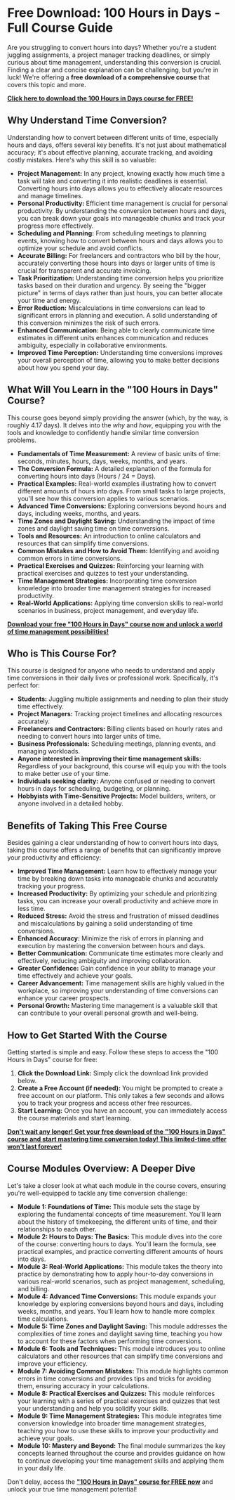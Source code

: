 # Free Download: 100 Hours in Days - Full Course Guide

Are you struggling to convert hours into days? Whether you're a student juggling assignments, a project manager tracking deadlines, or simply curious about time management, understanding this conversion is crucial. Finding a clear and concise explanation can be challenging, but you're in luck! We're offering a **free download of a comprehensive course** that covers this topic and more.

[**Click here to download the 100 Hours in Days course for FREE!**](https://udemywork.com/100hours-in-days)

## Why Understand Time Conversion?

Understanding how to convert between different units of time, especially hours and days, offers several key benefits. It's not just about mathematical accuracy; it's about effective planning, accurate tracking, and avoiding costly mistakes. Here's why this skill is so valuable:

*   **Project Management:** In any project, knowing exactly how much time a task will take and converting it into realistic deadlines is essential. Converting hours into days allows you to effectively allocate resources and manage timelines.
*   **Personal Productivity:** Efficient time management is crucial for personal productivity. By understanding the conversion between hours and days, you can break down your goals into manageable chunks and track your progress more effectively.
*   **Scheduling and Planning:** From scheduling meetings to planning events, knowing how to convert between hours and days allows you to optimize your schedule and avoid conflicts.
*   **Accurate Billing:** For freelancers and contractors who bill by the hour, accurately converting those hours into days or larger units of time is crucial for transparent and accurate invoicing.
*   **Task Prioritization:** Understanding time conversion helps you prioritize tasks based on their duration and urgency. By seeing the "bigger picture" in terms of days rather than just hours, you can better allocate your time and energy.
*   **Error Reduction:** Miscalculations in time conversions can lead to significant errors in planning and execution. A solid understanding of this conversion minimizes the risk of such errors.
*   **Enhanced Communication:** Being able to clearly communicate time estimates in different units enhances communication and reduces ambiguity, especially in collaborative environments.
*   **Improved Time Perception:** Understanding time conversions improves your overall perception of time, allowing you to make better decisions about how you spend your day.

## What Will You Learn in the "100 Hours in Days" Course?

This course goes beyond simply providing the answer (which, by the way, is roughly 4.17 days). It delves into the *why* and *how*, equipping you with the tools and knowledge to confidently handle similar time conversion problems.

*   **Fundamentals of Time Measurement:** A review of basic units of time: seconds, minutes, hours, days, weeks, months, and years.
*   **The Conversion Formula:** A detailed explanation of the formula for converting hours into days (Hours / 24 = Days).
*   **Practical Examples:** Real-world examples illustrating how to convert different amounts of hours into days. From small tasks to large projects, you'll see how this conversion applies to various scenarios.
*   **Advanced Time Conversions:** Exploring conversions beyond hours and days, including weeks, months, and years.
*   **Time Zones and Daylight Saving:** Understanding the impact of time zones and daylight saving time on time conversions.
*   **Tools and Resources:** An introduction to online calculators and resources that can simplify time conversions.
*   **Common Mistakes and How to Avoid Them:** Identifying and avoiding common errors in time conversions.
*   **Practical Exercises and Quizzes:** Reinforcing your learning with practical exercises and quizzes to test your understanding.
*   **Time Management Strategies:** Incorporating time conversion knowledge into broader time management strategies for increased productivity.
*   **Real-World Applications:** Applying time conversion skills to real-world scenarios in business, project management, and everyday life.

[**Download your free "100 Hours in Days" course now and unlock a world of time management possibilities!**](https://udemywork.com/100hours-in-days)

## Who is This Course For?

This course is designed for anyone who needs to understand and apply time conversions in their daily lives or professional work. Specifically, it's perfect for:

*   **Students:** Juggling multiple assignments and needing to plan their study time effectively.
*   **Project Managers:** Tracking project timelines and allocating resources accurately.
*   **Freelancers and Contractors:** Billing clients based on hourly rates and needing to convert hours into larger units of time.
*   **Business Professionals:** Scheduling meetings, planning events, and managing workloads.
*   **Anyone interested in improving their time management skills:** Regardless of your background, this course will equip you with the tools to make better use of your time.
*   **Individuals seeking clarity:** Anyone confused or needing to convert hours in days for scheduling, budgeting, or planning.
*   **Hobbyists with Time-Sensitive Projects:** Model builders, writers, or anyone involved in a detailed hobby.

## Benefits of Taking This Free Course

Besides gaining a clear understanding of how to convert hours into days, taking this course offers a range of benefits that can significantly improve your productivity and efficiency:

*   **Improved Time Management:** Learn how to effectively manage your time by breaking down tasks into manageable chunks and accurately tracking your progress.
*   **Increased Productivity:** By optimizing your schedule and prioritizing tasks, you can increase your overall productivity and achieve more in less time.
*   **Reduced Stress:** Avoid the stress and frustration of missed deadlines and miscalculations by gaining a solid understanding of time conversions.
*   **Enhanced Accuracy:** Minimize the risk of errors in planning and execution by mastering the conversion between hours and days.
*   **Better Communication:** Communicate time estimates more clearly and effectively, reducing ambiguity and improving collaboration.
*   **Greater Confidence:** Gain confidence in your ability to manage your time effectively and achieve your goals.
*   **Career Advancement:** Time management skills are highly valued in the workplace, so improving your understanding of time conversions can enhance your career prospects.
*   **Personal Growth:** Mastering time management is a valuable skill that can contribute to your overall personal growth and well-being.

## How to Get Started With the Course

Getting started is simple and easy. Follow these steps to access the "100 Hours in Days" course for free:

1.  **Click the Download Link:** Simply click the download link provided below.
2.  **Create a Free Account (if needed):** You might be prompted to create a free account on our platform. This only takes a few seconds and allows you to track your progress and access other free resources.
3.  **Start Learning:** Once you have an account, you can immediately access the course materials and start learning.

[**Don't wait any longer! Get your free download of the "100 Hours in Days" course and start mastering time conversion today! This limited-time offer won't last forever!**](https://udemywork.com/100hours-in-days)

## Course Modules Overview: A Deeper Dive

Let's take a closer look at what each module in the course covers, ensuring you're well-equipped to tackle any time conversion challenge:

*   **Module 1: Foundations of Time:** This module sets the stage by exploring the fundamental concepts of time measurement. You'll learn about the history of timekeeping, the different units of time, and their relationships to each other.
*   **Module 2: Hours to Days: The Basics:** This module dives into the core of the course: converting hours to days. You'll learn the formula, see practical examples, and practice converting different amounts of hours into days.
*   **Module 3: Real-World Applications:** This module takes the theory into practice by demonstrating how to apply hour-to-day conversions in various real-world scenarios, such as project management, scheduling, and billing.
*   **Module 4: Advanced Time Conversions:** This module expands your knowledge by exploring conversions beyond hours and days, including weeks, months, and years. You'll learn how to handle more complex time calculations.
*   **Module 5: Time Zones and Daylight Saving:** This module addresses the complexities of time zones and daylight saving time, teaching you how to account for these factors when performing time conversions.
*   **Module 6: Tools and Techniques:** This module introduces you to online calculators and other resources that can simplify time conversions and improve your efficiency.
*   **Module 7: Avoiding Common Mistakes:** This module highlights common errors in time conversions and provides tips and tricks for avoiding them, ensuring accuracy in your calculations.
*   **Module 8: Practical Exercises and Quizzes:** This module reinforces your learning with a series of practical exercises and quizzes that test your understanding and help you solidify your skills.
*   **Module 9: Time Management Strategies:** This module integrates time conversion knowledge into broader time management strategies, teaching you how to use these skills to improve your productivity and achieve your goals.
*   **Module 10: Mastery and Beyond:** The final module summarizes the key concepts learned throughout the course and provides guidance on how to continue developing your time management skills and applying them in your daily life.

Don't delay, access the [**"100 Hours in Days" course for FREE now**](https://udemywork.com/100hours-in-days) and unlock your true time management potential!
